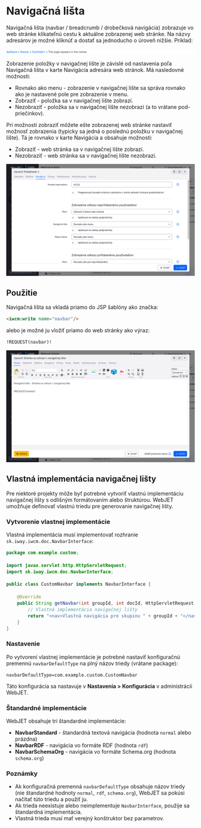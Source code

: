 # Navigačná lišta

Navigačná lišta (navbar / breadcrumb / drobečková navigácia) zobrazuje vo web stránke klikateľnú cestu k aktuálne zobrazenej web stránke. Na názvy adresárov je možné kliknúť a dostať sa jednoducho o úroveň nižšie. Príklad:

![](navbar.png)

Zobrazenie položky v navigačnej lište je závislé od nastavenia poľa Navigačná lišta v karte Navigácia adresára web stránok. Má nasledovné možnosti:

- Rovnako ako menu - zobrazenie v navigačnej lište sa správa rovnako ako je nastavené pole pre zobrazenie v menu.
- Zobraziť - položka sa v navigačnej lište zobrazí.
- Nezobraziť - položka sa v navigačnej lište nezobrazí (a to vrátane pod-priečinkov).

Pri možnosti zobraziť môžete ešte zobrazenej web stránke nastaviť možnosť zobrazenia (typicky sa jedná o poslednú položku v navigačnej lište). Tá je rovnako v karte Navigácia a obsahuje možnosti:

- Zobraziť - web stránka sa v navigačnej lište zobrazí.
- Nezobraziť - web stránka sa v navigačnej lište nezobrazí.

![](groups-dialog.png)

## Použitie

Navigačná lišta sa vkladá priamo do JSP šablóny ako značka:

```html
<iwcm:write name="navbar"/>
```

alebo je možné ju vložiť priamo do web stránky ako výraz:

```html
!REQUEST(navbar)!
```

![](editor-dialog.png)

## Vlastná implementácia navigačnej lišty

Pre niektoré projekty môže byť potrebné vytvoriť vlastnú implementáciu navigačnej lišty s odlišným formátovaním alebo štruktúrou. WebJET umožňuje definovať vlastnú triedu pre generovanie navigačnej lišty.

### Vytvorenie vlastnej implementácie

Vlastná implementácia musí implementovať rozhranie `sk.iway.iwcm.doc.NavbarInterface`:

```java
package com.example.custom;

import javax.servlet.http.HttpServletRequest;
import sk.iway.iwcm.doc.NavbarInterface;

public class CustomNavbar implements NavbarInterface {
    
    @Override
    public String getNavbar(int groupId, int docId, HttpServletRequest request) {
        // Vlastná implementácia navigačnej lišty
        return "<nav>Vlastná navigácia pre skupinu " + groupId + "</nav>";
    }
}
```

### Nastavenie

Po vytvorení vlastnej implementácie je potrebné nastaviť konfiguračnú premennú `navbarDefaultType` na plný názov triedy (vrátane package):

```
navbarDefaultType=com.example.custom.CustomNavbar
```

Táto konfigurácia sa nastavuje v **Nastavenia > Konfigurácia** v administrácii WebJET.

### Štandardné implementácie

WebJET obsahuje tri štandardné implementácie:

- **NavbarStandard** - štandardná textová navigácia (hodnota `normal` alebo prázdna)
- **NavbarRDF** - navigácia vo formáte RDF (hodnota `rdf`)
- **NavbarSchemaOrg** - navigácia vo formáte Schema.org (hodnota `schema.org`)

### Poznámky

- Ak konfiguračná premenná `navbarDefaultType` obsahuje názov triedy (nie štandardné hodnoty `normal`, `rdf`, `schema.org`), WebJET sa pokúsi načítať túto triedu a použiť ju.
- Ak trieda neexistuje alebo neimplementuje `NavbarInterface`, použije sa štandardná implementácia.
- Vlastná trieda musí mať verejný konštruktor bez parametrov.